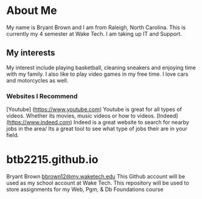 # About Me 
My name is Bryant Brown and I am from Raleigh, North Carolina. This is currently my 4 semester at Wake Tech. I am taking up IT and Support.
## My interests  
My interest include playing basketball, cleaning sneakers and enjoying time with my family. I also like to play video games in my free time. I love cars and motorcycles as well.
### Websites I Recommend 
[Youtube] (https://www.youtube.com) 
Youtube is great for all types of videos. Whether its movies, music videos or how to videos.
[Indeed]  (https://www.indeed.com) 
Indeed is a great website to search for nearby jobs in the area/ Its a great tool to see what type of jobs their are in your field.
    
# btb2215.github.io
Bryant Brown bbrown12@my.waketech.edu 
This Github account will be used as my school account at Wake Tech. 
This repository will be used to store assignments for my Web, Pgm, & Db Foundations course
